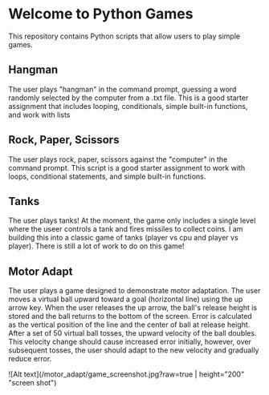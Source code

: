 # Welcome to Python Games
This repository contains Python scripts that allow users to play simple games.

## Hangman
The user plays "hangman" in the command prompt, guessing a word randomly selected by the computer from a .txt file. This is a good 
starter assignment that includes looping, conditionals, simple built-in functions, and work with lists

## Rock, Paper, Scissors
The user plays rock, paper, scissors against the "computer" in the command prompt. This script is a good starter assignment to work with
loops, conditional statements, and simple built-in functions.

## Tanks
The user plays tanks! At the moment, the game only includes a single level where the useer controls a tank and fires missiles to collect coins. I am building this into a classic game of tanks (player vs cpu and player vs player). There is still a lot of work to do on this game!

## Motor Adapt
The user plays a game designed to demonstrate motor adaptation. The user moves a virtual ball upward toward a goal (horizontal line) using the up arrow key. When the user releases the up arrow, the ball's release height is stored and the ball returns to the bottom of the screen. Error is calculated as the vertical position of the line and the center of ball at release height. After a set of 50 virtual ball tosses, the upward velocity of the ball doubles. This velocity change should cause increased error initially, however, over subsequent tosses, the user should adapt to the new velocity and gradually reduce error. 

![Alt text](/motor_adapt/game_screenshot.jpg?raw=true | height="200" "screen shot")
